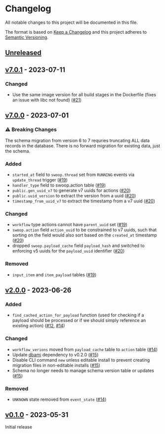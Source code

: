 
# Changelog

All notable changes to this project will be documented in this file.

The format is based on [Keep a Changelog](http://keepachangelog.com/en/1.0.0/)
and this project adheres to [Semantic Versioning](http://semver.org/spec/v2.0.0.html).

## [Unreleased]

## [v7.0.1] - 2023-07-11

### Changed

- Use the same image version for all build stages in the Dockerfile (fixes an
  issue with libc not found) ([#21])

## [v7.0.0] - 2023-07-01

### ⚠️ Breaking Changes

The schema migration from version 6 to 7 requries truncating ALL data records
in the database. There is no forward migration for existing data, just the
schema.

### Added

- `started_at` field to `swoop.thread` set from `RUNNING` events via
  `update_thread` trigger ([#19])
- `handler_type` field to swoop.action table ([#19])
- `public.gen_uuid_v7` to generate v7 uuids for actions ([#20])
- `public.uuid_version` to extract the version from a uuid ([#20])
- `timestamp_from_uuid_v7` to extract the timestamp from a v7 uuid ([#20])

### Changed

- `workflow` type actions cannot have `parent_uuid` set ([#19])
- `swoop.action` field `action_uuid` to be constrained to v7 uuids, such that
  sorting on the field would also sort based on the `created_at` timestamp
  ([#20])
- dropped `swoop.payload_cache` field `payload_hash` and switched to enforcing
  v5 uuids for the `payload_uuid` identifier ([#20])

### Removed

- `input_item` and `item_payload` tables ([#19])


## [v2.0.0] - 2023-06-26

### Added

- `find_cached_action_for_payload` function (used for checking if a payload
  should be processed or if we should simply reference an existing action)
  ([#12], [#14])

### Changed

- `workflow_verions` moved from `payload_cache` table to `action` table ([#14])
- Update [dbami] dependency to v0.2.0 ([#15])
- Disable CLI command `new` unless editable install to prevent
  creating migration files in non-editable installs ([#15])
- Schema no longer needs to manage schema version table or updates ([#15])

### Removed

- `UNKNOWN` state removed from `event_state` ([#14])

## [v0.1.0] - 2023-05-31

Initial release

[unreleased]: https://github.com/element84/swoop-db/compare/v7.0.0...main
[unreleased]: https://github.com/element84/swoop-db/compare/v7.0.1...main
[v7.0.1]: https://github.com/element84/swoop-db/compare/v7.0.0...7.0.1
[v7.0.0]: https://github.com/element84/swoop-db/compare/v2.0.0...7.0.0
[v2.0.0]: https://github.com/element84/swoop-db/compare/v0.1.0...2.0.0
[v0.1.0]: https://github.com/element84/swoop-db/tree/v0.1.0

[#12]: https://github.com/Element84/swoop-db/pull/12
[#14]: https://github.com/Element84/swoop-db/pull/14
[#15]: https://github.com/Element84/swoop-db/pull/15
[#19]: https://github.com/Element84/swoop-db/pull/19
[#20]: https://github.com/Element84/swoop-db/pull/20
[#21]: https://github.com/Element84/swoop-db/pull/21

[dbami]: https://github.com/element84/dbami
